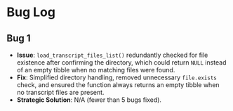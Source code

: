 # Bug Log

## Bug 1
- **Issue**: `load_transcript_files_list()` redundantly checked for file existence after confirming the directory, which could return `NULL` instead of an empty tibble when no matching files were found.
- **Fix**: Simplified directory handling, removed unnecessary `file.exists` check, and ensured the function always returns an empty tibble when no transcript files are present.
- **Strategic Solution**: N/A (fewer than 5 bugs fixed).
